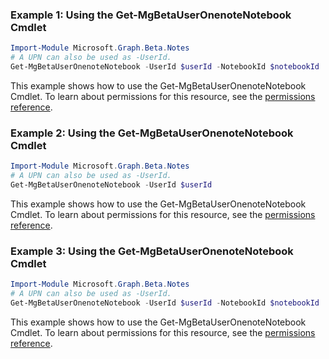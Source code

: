 ### Example 1: Using the Get-MgBetaUserOnenoteNotebook Cmdlet
```powershell
Import-Module Microsoft.Graph.Beta.Notes
# A UPN can also be used as -UserId.
Get-MgBetaUserOnenoteNotebook -UserId $userId -NotebookId $notebookId
```
This example shows how to use the Get-MgBetaUserOnenoteNotebook Cmdlet.
To learn about permissions for this resource, see the [permissions reference](/graph/permissions-reference).
### Example 2: Using the Get-MgBetaUserOnenoteNotebook Cmdlet
```powershell
Import-Module Microsoft.Graph.Beta.Notes
# A UPN can also be used as -UserId.
Get-MgBetaUserOnenoteNotebook -UserId $userId
```
This example shows how to use the Get-MgBetaUserOnenoteNotebook Cmdlet.
To learn about permissions for this resource, see the [permissions reference](/graph/permissions-reference).
### Example 3: Using the Get-MgBetaUserOnenoteNotebook Cmdlet
```powershell
Import-Module Microsoft.Graph.Beta.Notes
# A UPN can also be used as -UserId.
Get-MgBetaUserOnenoteNotebook -UserId $userId -NotebookId $notebookId
```
This example shows how to use the Get-MgBetaUserOnenoteNotebook Cmdlet.
To learn about permissions for this resource, see the [permissions reference](/graph/permissions-reference).
